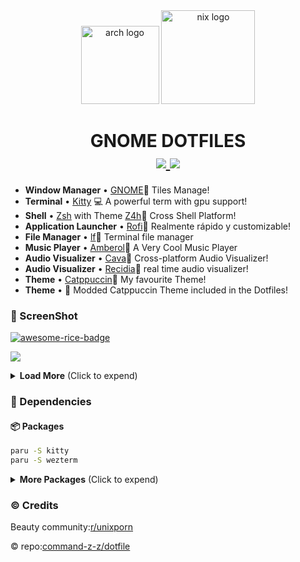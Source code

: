 <div align="center">
  <img src="https://foundation.gnome.org/wp-content/uploads/sites/12/2021/03/gnome-logos-1.png" alt="arch logo" width=125>
  <img src="https://upload.wikimedia.org/wikipedia/commons/thumb/4/4b/EndeavourOS_Logo.svg/111px-EndeavourOS_Logo.svg.png?20210415145357" alt="nix logo" width=150>
</div>

<h1 align="center">
  GNOME DOTFILES<br>
  <a href="">
      <img src="https://img.shields.io/github/issues/InioX/dotfiles?color=5176c1&style=for-the-badge">
   </a>
   <a href="https://github.com/techvishnu/dotfiles/stargazers">
      <img src="https://img.shields.io/github/stars/InioX/dotfiles?color=7eb8e3&style=for-the-badge">
   </a>
</h1>

* **Window Manager** • [GNOME](https://www.gnome.org/)🎨 Tiles Manage!
* **Terminal** • [Kitty](https://github.com/kovidgoyal/kitty) 💻 A powerful term with gpu support!
* **Shell** • [Zsh](https://www.zsh.org/) with Theme [Z4h](https://github.com/romkatv/zsh4humans)🐚 Cross Shell Platform!
* **Application Launcher** • [Rofi](https://github.com/davatorium/rofi)🚀 Realmente rápido y customizable!
* **File Manager** • [lf](https://github.com/gokcehan/lf)📁 Terminal file manager
* **Music Player** • [Amberol](https://gitlab.gnome.org/World/amberol)🎹 A Very Cool Music Player
* **Audio Visualizer** • [Cava](https://github.com/karlstav/cava)🎼 Cross-platform Audio Visualizer!
* **Audio Visualizer** • [Recidia](https://github.com/GhostNaN/recidia-audio-visualizer)🎼 real time audio visualizer!
* **Theme** • [Catppuccin](https://github.com/catppuccin/catppuccin)🌿 My favourite Theme!
* **Theme** • 🌿 Modded Catppuccin Theme included in the Dotfiles!

### 🐜 ScreenShot
[![awesome-rice-badge](https://raw.githubusercontent.com/zemmsoares/awesome-rices/main/assets/awesome-rice-badge.svg)](https://github.com/zemmsoares/awesome-rices)

![](./GnomeRice.png)

<details>
<summary><b>Load More</b> <span style="font-size:14px;">(Click to expend) </span> </summary>

- **Other Rices** • [Reddit](https://www.reddit.com/user/OnlyMemer420)🌿 I have pinned my Beginner rices on my reddit profile !

</details>

### 🔨 Dependencies
#### 📦 Packages

``` bash
paru -S kitty
paru -S wezterm
```

<details>
<summary><b>More Packages</b> <span style="font-size:14px;">(Click to expend) </span> </summary>

#### 🐚 zsh

```
paru -S lf
paru -S lsd
paru -S fzf
paru -S starship
paru -S zsh
sh -c "$(wget -O- https://raw.githubusercontent.com/ohmyzsh/ohmyzsh/master/tools/install.sh)"
```
#### 🎵 Music

```
paru -S cava
paru -S spotify
paru -S recidia
```
#### 🤿 Neovim

```
paru -S neovim
```
#### Other 

```
paru -S tock-git
paru -S btop
paru -S amberol
paru -S neofetch
paru -S firefox
```

</details>

### ©️ Credits

Beauty community:[r/unixporn](https://www.reddit.com/r/unixporn/)

© repo:[command-z-z/dotfile]([https://github.com/command-z-z/dotfiles](https://github.com/techvishnu/gnome-dots)https://github.com/techvishnu/gnome-dots)
